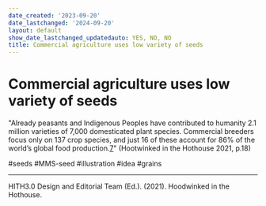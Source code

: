 ```yaml
---
date_created: '2023-09-20'
date_lastchanged: '2024-09-20'
layout: default
show_date_lastchanged_updatedauto: YES, NO, NO
title: Commercial agriculture uses low variety of seeds
---
```


# Commercial agriculture uses low variety of seeds
"Already peasants and Indigenous Peoples have contributed to humanity 2.1 million varieties of 7,000 domesticated plant species. Commercial breeders focus only on 137 crop species, and just 16 of these account for 86% of the world’s global food production.[7]" (Hootwinked in the Hothouse 2021, p.18)



[7]: https://www.etcgroup.org/sites/www.etcgroup.org/files/files/etc-whowillfeedus-english-webshare.pdf


#seeds #MMS-seed #illustration #idea #grains
______

HITH3.0 Design and Editorial Team (Ed.). (2021). Hoodwinked in the Hothouse.